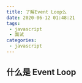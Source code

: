 ```yaml
---
title: 了解Event Loop么
date: 2020-06-12 01:48:21
tags:
 - javascript
 - 面试
categories: 
 - javascript
---
```

## 什么是 Event Loop
